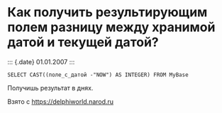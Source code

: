 Как получить результирующим полем разницу между хранимой датой и текущей датой?
===============================================================================

::: {.date}
01.01.2007
:::

    SELECT CAST((поле_с_датой -"NOW") AS INTEGER) FROM MyBase

Получишь результат в днях.

Взято с <https://delphiworld.narod.ru>
